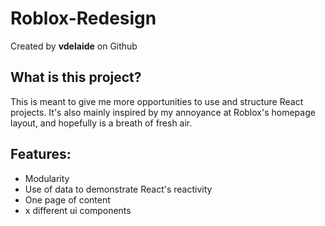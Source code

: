
# Roblox-Redesign

Created by **vdelaide** on Github

## What is this project?

This is meant to give me more opportunities to use and structure React projects.
It's also mainly inspired by my annoyance at Roblox's homepage layout, and hopefully
is a breath of fresh air.

## Features: 

- Modularity
- Use of data to demonstrate React's reactivity
- One page of content
- x different ui components